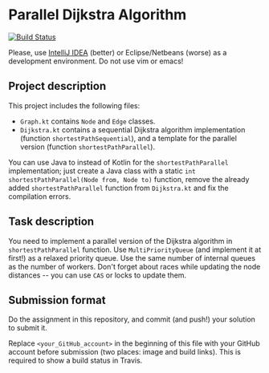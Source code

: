 # Parallel Dijkstra Algorithm

[![Build Status](https://travis-ci.com/IST-CONCURRENCY-COURSE-2018/dijkstra-<your_GitHub_account>.svg?token=B2yLGFz6qwxKVjbLm9Ak&branch=master)](https://travis-ci.com/IST-CONCURRENCY-COURSE-2018/dijkstra-<your_GitHub_account>)

Please, use [IntelliJ IDEA](https://www.jetbrains.com/idea/) (better) or Eclipse/Netbeans (worse) as a development environment. Do not use vim or emacs!

## Project description
This project includes the following files:

* `Graph.kt` contains `Node` and `Edge` classes.
* `Dijkstra.kt` contains a sequential Dijkstra algorithm implementation (function `shortestPathSequential`), and a template for the parallel version (function `shortestPathParallel`).

You can use Java to instead of Kotlin for the `shortestPathParallel` implementation; just create a Java class with a static `int shortestPathParallel(Node from, Node to)` function, remove the already added `shortestPathParallel` function from `Dijkstra.kt` and fix the compilation errors.

## Task description
You need to implement a parallel version of the Dijkstra algorithm in `shortestPathParallel` function. Use `MultiPriorityQueue` (and implement it at first!)  as a relaxed priority queue. Use the same number of internal queues as the number of workers. Don't forget about races while updating the node distances -- you can use `CAS` or locks to update them.

## Submission format
Do the assignment in this repository, and commit (and push!) your solution to submit it. 

Replace `<your_GitHub_account>` in the beginning of this file with your GitHub account before submission (two places: image and build links). This is required to show a build status in Travis.